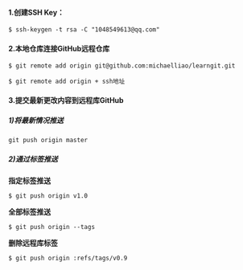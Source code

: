 #### 1.创建SSH Key：

```
$ ssh-keygen -t rsa -C "1048549613@qq.com"
```

#### 2.本地仓库连接GitHub远程仓库

```
$ git remote add origin git@github.com:michaelliao/learngit.git
```

```
$ git remote add origin + ssh地址
```

#### 3.提交最新更改内容到远程库GitHub

##### 1)将最新情况推送

```
git push origin master
```

##### 2)通过标签推送

**指定标签推送**

```
$ git push origin v1.0
```

**全部标签推送**

```
$ git push origin --tags
```

**删除远程库标签**

```
$ git push origin :refs/tags/v0.9
```

#### 

